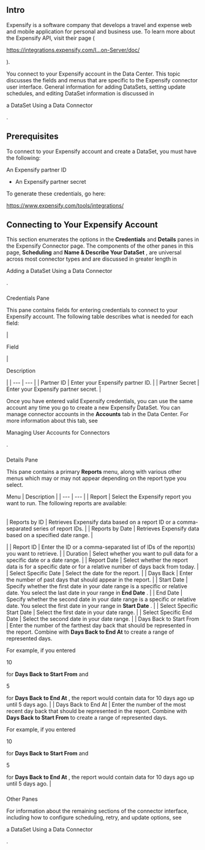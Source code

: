 

Intro
-------

Expensify is a software company that develops a travel and expense web and mobile application for personal and business use. To learn more about the Expensify API, visit their page (

https://integrations.expensify.com/I...on-Server/doc/

).


 You connect to your Expensify account in the Data Center. This topic discusses the fields and menus that are specific to the Expensify connector user interface. General information for adding DataSets, setting update schedules, and editing DataSet information is discussed in

a DataSet Using a Data Connector

.


 Prerequisites
---------------

To connect to your Expensify account and create a DataSet, you must have the following:

 An Expensify partner ID
* An Expensify partner secret

To generate these credentials, go here:

https://www.expensify.com/tools/integrations/

Connecting to Your Expensify Account
--------------------------------------


 This section enumerates the options in the
 **Credentials**
 and
 **Details**
 panes in the Expensify Connector page. The components of the other panes in this page,
 **Scheduling**
 and
 **Name & Describe Your DataSet**
 , are universal across most connector types and are discussed in greater length in

Adding a DataSet Using a Data Connector

.


###

Credentials Pane


 This pane contains fields for entering credentials to connect to your Expensify account. The following table describes what is needed for each field:


|

Field

|

Description

|
| --- | --- |
|
 Partner ID
  |
 Enter your Expensify partner ID.
  |
|
 Partner Secret
  |
 Enter your Expensify partner secret.
  |


 Once you have entered valid Expensify credentials, you can use the same account any time you go to create a new Expensify DataSet. You can manage connector accounts in the
 **Accounts**
 tab in the Data Center. For more information about this tab, see

Managing User Accounts for Connectors

.


###
 Details Pane

This pane contains a primary
 **Reports**
 menu, along with various other menus which may or may not appear depending on the report type you select.


 Menu
  |
 Description
  |
| --- | --- |
|
 Report
  |
 Select the Expensify report you want to run. The following reports are available:


|  |  |
| --- | --- |
|
 Reports by ID
  |
 Retrieves Expensify data based on a report ID or a comma-separated series of report IDs.
  |
|
 Reports by Date
  |
 Retrieves Expensify data based on a specified date range.
  |

|
|
 Report ID
  |
 Enter the ID or a comma-separated list of IDs of the report(s) you want to retrieve.
  |
|
 Duration
  |
 Select whether you want to pull data for a specific date or a date range.
  |
|
 Report Date
  |
 Select whether the report data is for a specific date or for a relative number of days back from today.
  |
|
 Select Specific Date
  |
 Select the date for the report.
  |
|
 Days Back
  |
 Enter the number of past days that should appear in the report.
  |
|
 Start Date
  |
 Specify whether the first date in your date range is a specific or relative date. You select the last date in your range in
 **End Date**
 .
  |
|
 End Date
  |
 Specify whether the second date in your date range is a specific or relative date. You select the first date in your range in
 **Start Date**
 .
  |
|
 Select Specific Start Date
  |
 Select the first date in your date range.
  |
|
 Select Specific End Date
  |
 Select the second date in your date range.
  |
|
 Days Back to Start From
  |
 Enter the number of the farthest day back that should be represented in the report. Combine with
 **Days Back to End At**
 to create a range of represented days.


 For example, if you entered

10

for
 **Days Back to Start From**
 and

5

for
 **Days Back to End At**
 , the report would contain data for 10 days ago up until 5 days ago.
  |
|
 Days Back to End At
  |
 Enter the number of the most recent day back that should be represented in the report. Combine with
 **Days Back to Start From**
 to create a range of represented days.


 For example, if you entered

10

for
 **Days Back to Start From**
 and

5

for
 **Days Back to End At**
 , the report would contain data for 10 days ago up until 5 days ago.
  |


###
 Other Panes

For information about the remaining sections of the connector interface, including how to configure scheduling, retry, and update options, see

a DataSet Using a Data Connector

.

